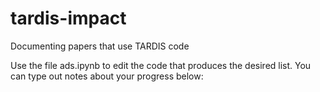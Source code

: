 # tardis-impact
Documenting papers that use TARDIS code

Use the file ads.ipynb to edit the code that produces the desired list. You can type out notes about your progress below:
